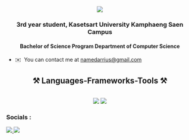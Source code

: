 
<h1 align="center">
    <img src="https://readme-typing-svg.herokuapp.com/?font=Righteous&size=35&center=true&vCenter=true&width=500&height=70&duration=4000&lines=Hi+There!+👋;+I'm+Pasin+Sangjun!;" />
</h1>

<h3 align="center">3rd year student, Kasetsart University Kamphaeng Saen Campus</h3>
<h4 align="center">Bachelor of Science Program Department of Computer Science</h4>

* ✉️  You can contact me at [namedarrius@gmail.com](mailto:namedarrius@gmail.com)

<h2 align="center">⚒️ Languages-Frameworks-Tools ⚒️</h2>
<br/>
<div align="center">
    <img src="https://skillicons.dev/icons?i=react,bootstrap,mui,html,css,vscode,github,figma,tailwind,git,r" />
    <img src="https://skillicons.dev/icons?i=nodejs,python,javascript,typescript,express,firebase,mongodb,c,java,nextjs,mysql,flask" /><br>
</div>

### Socials :

<p align="left">
  <a href="https://www.instagram.com/namesangjun_/">
    <img src="https://skillicons.dev/icons?i=instagram" />
  </a>
    <a href="https://discord.com/users/428507916031754240">
    <img src="https://skillicons.dev/icons?i=discord" />
  </a>
</p></p>

